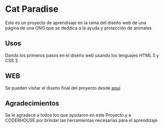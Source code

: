 # Cat Paradise

Este es un proyecto de aprendisaje en la rama del diseño web de una página de una ONG que se deddica a la ayuda y protección de animales

## Usos

Dando los primeros pasos en el diseño web usando los lenguajes HTML 5 y CSS 3

## WEB

Se pueden visitar el diseño final del proyecto desde [aquí](https://patosolari.github.io/catParadise)

## Agradecimientos

Se le agradece a todos los que ayudaron en este Proyecto y a CODERHOUSE por brindar las herramientas necesarias para el aprendizaje